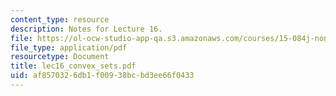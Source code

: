 ```yaml
---
content_type: resource
description: Notes for Lecture 16.
file: https://ol-ocw-studio-app-qa.s3.amazonaws.com/courses/15-084j-nonlinear-programming-spring-2004/af8570326db1f00938bcbd3ee66f0433_lec16_convex_sets.pdf
file_type: application/pdf
resourcetype: Document
title: lec16_convex_sets.pdf
uid: af857032-6db1-f009-38bc-bd3ee66f0433
---
```

